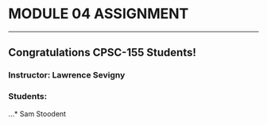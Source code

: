 # MODULE 04 ASSIGNMENT
---  
## Congratulations CPSC-155 Students!
  
### Instructor: Lawrence Sevigny
  
### Students:
...* Sam Stoodent
